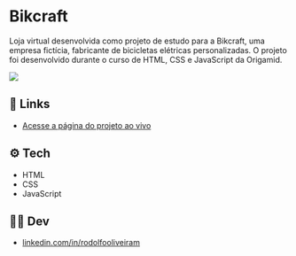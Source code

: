 # Bikcraft

Loja virtual desenvolvida como projeto de estudo para a Bikcraft, uma empresa fictícia, fabricante de bicicletas elétricas personalizadas. O projeto foi desenvolvido durante o curso de HTML, CSS e JavaScript da Origamid.

![](./screencapture.gif)

## :link: Links

- [Acesse a página do projeto ao vivo](https://rodolfooliveiram.github.io/bikcraft/)

## :gear: Tech

- HTML
- CSS
- JavaScript

## 👨‍💻 Dev

- [linkedin.com/in/rodolfooliveiram](https://www.linkedin.com/in/rodolfooliveiram/)
